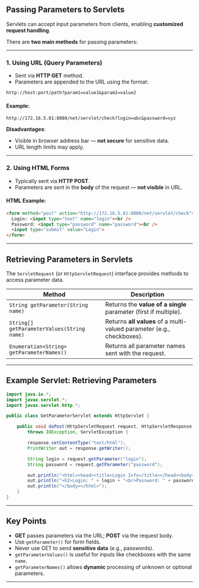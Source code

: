 ## **Passing Parameters to Servlets**

Servlets can accept input parameters from clients, enabling **customized request handling**.

There are **two main methods** for passing parameters:

---

### 1. **Using URL (Query Parameters)**

* Sent via **HTTP GET** method.
* Parameters are appended to the URL using the format:

```
http://host:port/path?param1=value1&param2=value2
```

#### Example:

```url
http://172.16.5.81:8080/net/servlet/check?login=abc&password=xyz
```

**Disadvantages**:

* Visible in browser address bar — **not secure** for sensitive data.
* URL length limits may apply.

---

### 2. **Using HTML Forms**

* Typically sent via **HTTP POST**.
* Parameters are sent in the **body** of the request — **not visible** in URL.

#### HTML Example:

```html
<form method="post" action="http://172.16.5.81:8080/net/servlet/check">
  Login: <input type="text" name="login"><br />
  Password: <input type="password" name="password"><br />
  <input type="submit" value="Login">
</form>
```

---

## **Retrieving Parameters in Servlets**

The `ServletRequest` (or `HttpServletRequest`) interface provides methods to access parameter data.

| Method                                     | Description                                                            |
| ------------------------------------------ | ---------------------------------------------------------------------- |
| `String getParameter(String name)`         | Returns the **value of a single** parameter (first if multiple).       |
| `String[] getParameterValues(String name)` | Returns **all values** of a multi-valued parameter (e.g., checkboxes). |
| `Enumeration<String> getParameterNames()`  | Returns all parameter names sent with the request.                     |

---

## Example Servlet: Retrieving Parameters

```java
import java.io.*;
import javax.servlet.*;
import javax.servlet.http.*;

public class GetParameterServlet extends HttpServlet {

    public void doPost(HttpServletRequest request, HttpServletResponse response)
        throws IOException, ServletException {

        response.setContentType("text/html");
        PrintWriter out = response.getWriter();

        String login = request.getParameter("login");
        String password = request.getParameter("password");

        out.println("<html><head><title>Login Info</title></head><body>");
        out.println("<h2>Login: " + login + "<br>Password: " + password + "</h2>");
        out.println("</body></html>");
    }
}
```

---

## **Key Points**

* **GET** passes parameters via the URL; **POST** via the request body.
* Use `getParameter()` for form fields.
* Never use GET to send **sensitive data** (e.g., passwords).
* `getParameterValues()` is useful for inputs like checkboxes with the same `name`.
* `getParameterNames()` allows **dynamic** processing of unknown or optional parameters.

---